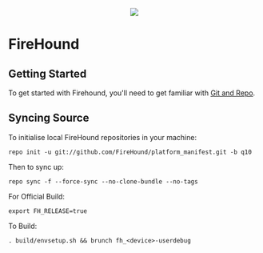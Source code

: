 <p align="center">
   <img src="https://i.imgur.com/NtqTao3.png">
</p>

FireHound
=========

Getting Started
---------------
To get started with Firehound, you'll need to get familiar with [Git and Repo](http://source.android.com/source/using-repo.html).

Syncing Source
--------------
To initialise local FireHound repositories in your machine:

    repo init -u git://github.com/FireHound/platform_manifest.git -b q10

Then to sync up:

    repo sync -f --force-sync --no-clone-bundle --no-tags

For Official Build:

    export FH_RELEASE=true

To Build:

    . build/envsetup.sh && brunch fh_<device>-userdebug
